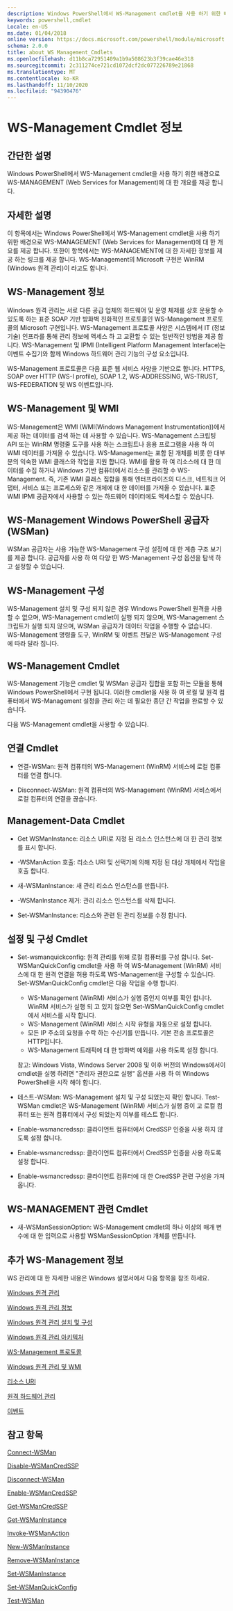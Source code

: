 ```yaml
---
description: Windows PowerShell에서 WS-Management cmdlet을 사용 하기 위한 배경으로 WS-MANAGEMENT (Web Services for Management)에 대 한 개요를 제공 합니다.
keywords: powershell,cmdlet
Locale: en-US
ms.date: 01/04/2018
online version: https://docs.microsoft.com/powershell/module/microsoft.wsman.management/about/about_ws-management_cmdlets?view=powershell-7&WT.mc_id=ps-gethelp
schema: 2.0.0
title: about_WS Management_Cmdlets
ms.openlocfilehash: d11b8ca72951409a1b9a508623b3f39cae46e318
ms.sourcegitcommit: 2c311274ce721cd1072dcf2dc077226789e21868
ms.translationtype: MT
ms.contentlocale: ko-KR
ms.lasthandoff: 11/10/2020
ms.locfileid: "94390476"
---
```

# <a name="about-ws-management-cmdlets"></a>WS-Management Cmdlet 정보

## <a name="short-description"></a>간단한 설명

Windows PowerShell에서 WS-Management cmdlet을 사용 하기 위한 배경으로 WS-MANAGEMENT (Web Services for Management)에 대 한 개요를 제공 합니다.

## <a name="long-description"></a>자세한 설명

이 항목에서는 Windows PowerShell에서 WS-Management cmdlet을 사용 하기 위한 배경으로 WS-MANAGEMENT (Web Services for Management)에 대 한 개요를 제공 합니다. 또한이 항목에서는 WS-MANAGEMENT에 대 한 자세한 정보를 제공 하는 링크를 제공 합니다. WS-Management의 Microsoft 구현은 WinRM (Windows 원격 관리)이 라고도 합니다.

## <a name="about-ws-management"></a>WS-Management 정보

Windows 원격 관리는 서로 다른 공급 업체의 하드웨어 및 운영 체제를 상호 운용할 수 있도록 하는 표준 SOAP 기반 방화벽 친화적인 프로토콜인 WS-Management 프로토콜의 Microsoft 구현입니다. WS-Management 프로토콜 사양은 시스템에서 IT (정보 기술) 인프라를 통해 관리 정보에 액세스 하 고 교환할 수 있는 일반적인 방법을 제공 합니다. WS-Management 및 IPMI (Intelligent Platform Management Interface)는 이벤트 수집기와 함께 Windows 하드웨어 관리 기능의 구성 요소입니다.

WS-Management 프로토콜은 다음 표준 웹 서비스 사양을 기반으로 합니다. HTTPS, SOAP over HTTP (WS-I profile), SOAP 1.2, WS-ADDRESSING, WS-TRUST, WS-FEDERATION 및 WS 이벤트입니다.

## <a name="ws-management-and-wmi"></a>WS-Management 및 WMI

WS-Management은 WMI (WMI(Windows Management Instrumentation))에서 제공 하는 데이터를 검색 하는 데 사용할 수 있습니다. WS-Management 스크립팅 API 또는 WinRM 명령줄 도구를 사용 하는 스크립트나 응용 프로그램을 사용 하 여 WMI 데이터를 가져올 수 있습니다. WS-Management는 포함 된 개체를 비롯 한 대부분의 익숙한 WMI 클래스와 작업을 지원 합니다. WMI를 활용 하 여 리소스에 대 한 데이터를 수집 하거나 Windows 기반 컴퓨터에서 리소스를 관리할 수 WS-Management. 즉, 기존 WMI 클래스 집합을 통해 엔터프라이즈의 디스크, 네트워크 어댑터, 서비스 또는 프로세스와 같은 개체에 대 한 데이터를 가져올 수 있습니다. 표준 WMI IPMI 공급자에서 사용할 수 있는 하드웨어 데이터에도 액세스할 수 있습니다.

## <a name="ws-management-windows-powershell-provider-wsman"></a>WS-Management Windows PowerShell 공급자 (WSMan)

WSMan 공급자는 사용 가능한 WS-Management 구성 설정에 대 한 계층 구조 보기를 제공 합니다. 공급자를 사용 하 여 다양 한 WS-Management 구성 옵션을 탐색 하 고 설정할 수 있습니다.

## <a name="ws-management-configuration"></a>WS-Management 구성

WS-Management 설치 및 구성 되지 않은 경우 Windows PowerShell 원격을 사용할 수 없으며, WS-Management cmdlet이 실행 되지 않으며, WS-Management 스크립트가 실행 되지 않으며, WSMan 공급자가 데이터 작업을 수행할 수 없습니다. WS-Management 명령줄 도구, WinRM 및 이벤트 전달은 WS-Management 구성에 따라 달라 집니다.

## <a name="ws-management-cmdlets"></a>WS-Management Cmdlet

WS-Management 기능은 cmdlet 및 WSMan 공급자 집합을 포함 하는 모듈을 통해 Windows PowerShell에서 구현 됩니다. 이러한 cmdlet을 사용 하 여 로컬 및 원격 컴퓨터에서 WS-Management 설정을 관리 하는 데 필요한 종단 간 작업을 완료할 수 있습니다.

다음 WS-Management cmdlet을 사용할 수 있습니다.

## <a name="connection-cmdlets"></a>연결 Cmdlet

- 연결-WSMan: 원격 컴퓨터의 WS-Management (WinRM) 서비스에 로컬 컴퓨터를 연결 합니다.

- Disconnect-WSMan: 원격 컴퓨터의 WS-Management (WinRM) 서비스에서 로컬 컴퓨터의 연결을 끊습니다.

## <a name="management-data-cmdlets"></a>Management-Data Cmdlet

- Get WSManInstance: 리소스 URI로 지정 된 리소스 인스턴스에 대 한 관리 정보를 표시 합니다.

- -WSManAction 호출: 리소스 URI 및 선택기에 의해 지정 된 대상 개체에서 작업을 호출 합니다.

- 새-WSManInstance: 새 관리 리소스 인스턴스를 만듭니다.

- -WSManInstance 제거: 관리 리소스 인스턴스를 삭제 합니다.

- Set-WSManInstance: 리소스와 관련 된 관리 정보를 수정 합니다.

## <a name="setup-and-configuration-cmdlets"></a>설정 및 구성 Cmdlet

- Set-wsmanquickconfig: 원격 관리를 위해 로컬 컴퓨터를 구성 합니다.
  Set-WSManQuickConfig cmdlet을 사용 하 여 WS-Management (WinRM) 서비스에 대 한 원격 연결을 허용 하도록 WS-Management을 구성할 수 있습니다. Set-WSManQuickConfig cmdlet은 다음 작업을 수행 합니다.
  - WS-Management (WinRM) 서비스가 실행 중인지 여부를 확인 합니다. WinRM 서비스가 실행 되 고 있지 않으면 Set-WSManQuickConfig cmdlet에서 서비스를 시작 합니다.
  - WS-Management (WinRM) 서비스 시작 유형을 자동으로 설정 합니다.
  - 모든 IP 주소의 요청을 수락 하는 수신기를 만듭니다. 기본 전송 프로토콜은 HTTP입니다.
  - WS-Management 트래픽에 대 한 방화벽 예외를 사용 하도록 설정 합니다.

  참고: Windows Vista, Windows Server 2008 및 이후 버전의 Windows에서이 cmdlet을 실행 하려면 "관리자 권한으로 실행" 옵션을 사용 하 여 Windows PowerShell을 시작 해야 합니다.

- 테스트-WSMan: WS-Management 설치 및 구성 되었는지 확인 합니다. Test-WSMan cmdlet은 WS-Management (WinRM) 서비스가 실행 중이 고 로컬 컴퓨터 또는 원격 컴퓨터에서 구성 되었는지 여부를 테스트 합니다.

- Enable-wsmancredssp: 클라이언트 컴퓨터에서 CredSSP 인증을 사용 하지 않도록 설정 합니다.

- Enable-wsmancredssp: 클라이언트 컴퓨터에서 CredSSP 인증을 사용 하도록 설정 합니다.

- Enable-wsmancredssp: 클라이언트 컴퓨터에 대 한 CredSSP 관련 구성을 가져옵니다.

## <a name="ws-management-specific-cmdlets"></a>WS-MANAGEMENT 관련 Cmdlet

- 새-WSManSessionOption: WS-Management cmdlet의 하나 이상의 매개 변수에 대 한 입력으로 사용할 WSManSessionOption 개체를 만듭니다.

## <a name="additional-ws-management-information"></a>추가 WS-Management 정보

WS 관리에 대 한 자세한 내용은 Windows 설명서에서 다음 항목을 참조 하세요.

[Windows 원격 관리](/windows/win32/winrm/portal)

[Windows 원격 관리 정보](/windows/win32/winrm/about-windows-remote-management)

[Windows 원격 관리 설치 및 구성](/windows/win32/winrm/installation-and-configuration-for-windows-remote-management)

[Windows 원격 관리 아키텍처](/windows/win32/winrm/windows-remote-management-architecture)

[WS-Management 프로토콜](/windows/win32/winrm/ws-management-protocol)

[Windows 원격 관리 및 WMI](/windows/win32/winrm/windows-remote-management-and-wmi)

[리소스 URI](/windows/win32/winrm/resource-uris)

[원격 하드웨어 관리](/windows/win32/winrm/remote-hardware-management)

[이벤트](/windows/win32/winrm/events)

## <a name="see-also"></a>참고 항목

[Connect-WSMan](xref:Microsoft.WSMan.Management.Connect-WSMan)

[Disable-WSManCredSSP](xref:Microsoft.WSMan.Management.Disable-WSManCredSSP)

[Disconnect-WSMan](xref:Microsoft.WSMan.Management.Disconnect-WSMan)

[Enable-WSManCredSSP](xref:Microsoft.WSMan.Management.Enable-WSManCredSSP)

[Get-WSManCredSSP](xref:Microsoft.WSMan.Management.Get-WSManCredSSP)

[Get-WSManInstance](xref:Microsoft.WSMan.Management.Get-WSManInstance)

[Invoke-WSManAction](xref:Microsoft.WSMan.Management.Invoke-WSManAction)

[New-WSManInstance](xref:Microsoft.WSMan.Management.New-WSManInstance)

[Remove-WSManInstance](xref:Microsoft.WSMan.Management.Remove-WSManInstance)

[Set-WSManInstance](xref:Microsoft.WSMan.Management.Set-WSManInstance)

[Set-WSManQuickConfig](xref:Microsoft.WSMan.Management.Set-WSManQuickConfig)

[Test-WSMan](xref:Microsoft.WSMan.Management.Test-WSMan)
